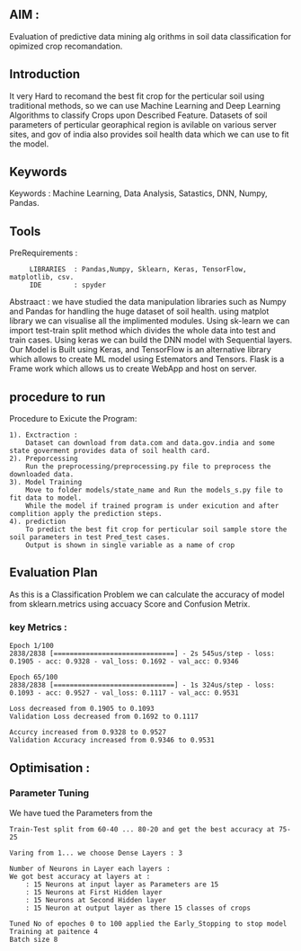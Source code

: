 ## AIM : 
Evaluation of predictive data mining alg orithms in soil data classification for opimized crop recomandation.

## Introduction
It very Hard to recomand the best fit crop for the perticular soil using traditional methods, so we can use Machine Learning and Deep Learning Algorithms to classify Crops upon Described Feature.
Datasets of soil parameters of perticular georaphical region is avilable on various server sites, and gov of india also provides soil health data which we can use to fit the model.


## Keywords 
Keywords : Machine Learning, Data Analysis, Satastics, DNN, Numpy, Pandas.

## Tools
PreRequirements :

		 LIBRARIES 	: Pandas,Numpy, Sklearn, Keras, TensorFlow, matplotlib, csv.
		 IDE 		: spyder


Abstraact 	: we have studied the data manipulation libraries such as Numpy and Pandas for handling the huge dataset of soil health.
		  using matplot library we can visualise all the implimented modules.
		  Using sk-learn we can import test-train split method which divides the whole data into test and train cases.
		  Using keras we can build the DNN model with Sequential layers.
		  Our Model is Built using Keras, and TensorFlow is an alternative library which allows to create ML model using Estemators and Tensors.
		  Flask is a Frame work which allows us to create WebApp and host on server.



## procedure to run
Procedure to Exicute the Program: 

	1). Exctraction :
		Dataset can download from data.com and data.gov.india and some state goverment provides data of soil health card.
	2). Preporcessing
		Run the preprocessing/preprocessing.py file to preprocess the downloaded data.
	3). Model Training
		Move to folder models/state_name and Run the models_s.py file to fit data to model.
		While the model if trained program is under exicution and after complition apply the prediction steps.
	4). prediction
		To predict the best fit crop for perticular soil sample store the soil parameters in test Pred_test cases.
		Output is shown in single variable as a name of crop


## Evaluation Plan
As this is a Classification Problem we can calculate the accuracy of model from sklearn.metrics using accuacy Score and Confusion Metrix.


### key Metrics :

	Epoch 1/100
	2838/2838 [==============================] - 2s 545us/step - loss: 0.1905 - acc: 0.9328 - val_loss: 0.1692 - val_acc: 0.9346

	Epoch 65/100
	2838/2838 [==============================] - 1s 324us/step - loss: 0.1093 - acc: 0.9527 - val_loss: 0.1117 - val_acc: 0.9531

	Loss decreased from 0.1905 to 0.1093
	Validation Loss decreased from 0.1692 to 0.1117

	Accurcy increased from 0.9328 to 0.9527
	Validation Accuracy increased from 0.9346 to 0.9531


## Optimisation :

### Parameter Tuning

We have tued the Parameters from the 

	Train-Test split from 60-40 ... 80-20 and get the best accuracy at 75-25

	Varing from 1... we choose Dense Layers : 3

	Number of Neurons in Layer each layers :
	We got best accuracy at layers at :
		: 15 Neurons at input layer as Parameters are 15
		: 15 Neurons at First Hidden layer
		: 15 Neurons at Second Hidden layer
		: 15 Neuron at output layer as there 15 classes of crops

	Tuned No of epoches 0 to 100 applied the Early_Stopping to stop model Training at paitence 4
	Batch size 8
